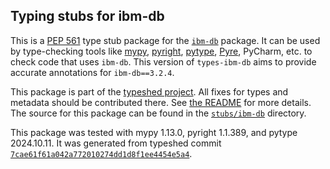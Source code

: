 ## Typing stubs for ibm-db

This is a [PEP 561](https://peps.python.org/pep-0561/)
type stub package for the [`ibm-db`](https://github.com/ibmdb/python-ibmdb) package.
It can be used by type-checking tools like
[mypy](https://github.com/python/mypy/),
[pyright](https://github.com/microsoft/pyright),
[pytype](https://github.com/google/pytype/),
[Pyre](https://pyre-check.org/),
PyCharm, etc. to check code that uses `ibm-db`. This version of
`types-ibm-db` aims to provide accurate annotations for
`ibm-db==3.2.4`.

This package is part of the [typeshed project](https://github.com/python/typeshed).
All fixes for types and metadata should be contributed there.
See [the README](https://github.com/python/typeshed/blob/main/README.md)
for more details. The source for this package can be found in the
[`stubs/ibm-db`](https://github.com/python/typeshed/tree/main/stubs/ibm-db)
directory.

This package was tested with
mypy 1.13.0,
pyright 1.1.389,
and pytype 2024.10.11.
It was generated from typeshed commit
[`7cae61f61a042a772010274dd1d8f1ee4454e5a4`](https://github.com/python/typeshed/commit/7cae61f61a042a772010274dd1d8f1ee4454e5a4).